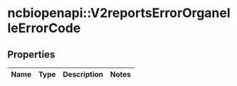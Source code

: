 # ncbiopenapi::V2reportsErrorOrganelleErrorCode


## Properties
Name | Type | Description | Notes
------------ | ------------- | ------------- | -------------


